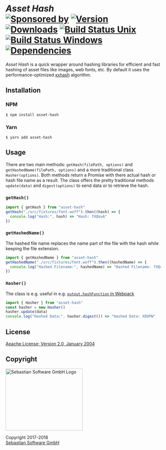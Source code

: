 # _Asset Hash_ <br/>[![Sponsored by][sponsor-img]][sponsor] [![Version][npm-version-img]][npm] [![Downloads][npm-downloads-img]][npm] [![Build Status Unix][travis-img]][travis] [![Build Status Windows][appveyor-img]][appveyor] [![Dependencies][deps-img]][deps]

_Asset Hash_ is a quick wrapper around hashing libraries for efficient and fast hashing of asset files like images, web fonts, etc. By default it uses the performance-optimized [xxhash](https://github.com/Cyan4973/xxHash) algorithm.

[sponsor-img]: https://img.shields.io/badge/Sponsored%20by-Sebastian%20Software-692446.svg
[sponsor]: https://www.sebastian-software.de
[deps]: https://david-dm.org/sebastian-software/asset-hash
[deps-img]: https://david-dm.org/sebastian-software/asset-hash.svg
[npm]: https://www.npmjs.com/package/asset-hash
[npm-downloads-img]: https://img.shields.io/npm/dm/asset-hash.svg
[npm-version-img]: https://img.shields.io/npm/v/asset-hash.svg
[travis-img]: https://img.shields.io/travis/sebastian-software/asset-hash/master.svg?branch=master&label=unix%20build
[appveyor-img]: https://img.shields.io/appveyor/ci/swernerx/asset-hash/master.svg?label=windows%20build
[travis]: https://travis-ci.org/sebastian-software/asset-hash
[appveyor]: https://ci.appveyor.com/project/swernerx/asset-hash/branch/master

## Installation

### NPM

```console
$ npm install asset-hash
```

### Yarn

```console
$ yarn add asset-hash
```

## Usage

There are two main methods: `getHash(filePath, options)` and `getHashedName(filePath, options)` and a more traditional class `Hasher(options)`. Both methods return a Promise with there actual hash or hash file name as a result. The class offers the pretty traditional methods `update(data)` and `digest(options)` to send data or to retrieve the hash.

### `getHash()`

```js
import { getHash } from "asset-hash"
getHash("./src/fixtures/font.woff").then((hash) => {
  console.log("Hash:", hash) => "Hash: fXQovA"
})
```

### `getHashedName()`

The hashed file name replaces the name part of the file with the hash while keeping the file extension.

```js
import { getHashedName } from "asset-hash"
getHashedName("./src/fixtures/font.woff").then((hashedName) => {
  console.log("Hashed Filename:", hashedName) => "Hashed Filename: fXQovA.woff"
})
```

### `Hasher()`

The class is e.g. useful in e.g. [`output.hashFunction` in Webpack](https://webpack.js.org/configuration/output/#output-hashfunction)

```js
import { Hasher } from "asset-hash"
const hasher = new Hasher()
hasher.update(data)
console.log("Hashed Data:", hasher.digest()) => "Hashed Data: XDOPW"
```

## License

[Apache License; Version 2.0, January 2004](http://www.apache.org/licenses/LICENSE-2.0)

## Copyright

<img src="https://cdn.rawgit.com/sebastian-software/sebastian-software-brand/3d93746f/sebastiansoftware-en.svg" alt="Sebastian Software GmbH Logo" width="250" height="200"/>

Copyright 2017-2018<br/>[Sebastian Software GmbH](http://www.sebastian-software.de)
